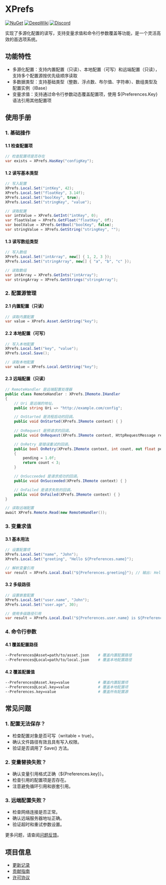 # XPrefs

[![NuGet](https://img.shields.io/nuget/v/EFramework.DotNet.Utility.svg?label=NuGet)](https://www.nuget.org/packages/EFramework.DotNet.Utility)
[![DeepWiki](https://img.shields.io/badge/DeepWiki-Explore-blue)](https://deepwiki.com/eframework-io/DotNet.Utility)
[![Discord](https://img.shields.io/discord/1422114598835851286?label=Discord&logo=discord)](https://discord.gg/XMPx2wXSz3)

实现了多源化配置的读写，支持变量求值和命令行参数覆盖等功能，是一个灵活高效的首选项系统。

## 功能特性

- 多源化配置：支持内置配置（只读）、本地配置（可写）和远端配置（只读），支持多个配置源按优先级顺序读取
- 多数据类型：支持基础类型（整数、浮点数、布尔值、字符串）、数组类型及配置实例（IBase）
- 变量求值：支持通过命令行参数动态覆盖配置项，使用 ${Preferences.Key} 语法引用其他配置项

## 使用手册

### 1. 基础操作

#### 1.1 检查配置项
```csharp
// 检查配置项是否存在
var exists = XPrefs.HasKey("configKey");
```

#### 1.2 读写基本类型
```csharp
// 写入配置
XPrefs.Local.Set("intKey", 42);
XPrefs.Local.Set("floatKey", 3.14f);
XPrefs.Local.Set("boolKey", true);
XPrefs.Local.Set("stringKey", "value");

// 读取配置
var intValue = XPrefs.GetInt("intKey", 0);
var floatValue = XPrefs.GetFloat("floatKey", 0f);
var boolValue = XPrefs.GetBool("boolKey", false);
var stringValue = XPrefs.GetString("stringKey", "");
```

#### 1.3 读写数组类型
```csharp
// 写入数组
XPrefs.Local.Set("intArray", new[] { 1, 2, 3 });
XPrefs.Local.Set("stringArray", new[] { "a", "b", "c" });

// 读取数组
var intArray = XPrefs.GetInts("intArray");
var stringArray = XPrefs.GetStrings("stringArray");
```

### 2. 配置源管理

#### 2.1 内置配置（只读）
```csharp
// 读取内置配置
var value = XPrefs.Asset.GetString("key");
```

#### 2.2 本地配置（可写）
```csharp
// 写入本地配置
XPrefs.Local.Set("key", "value");
XPrefs.Local.Save();

// 读取本地配置
var value = XPrefs.Local.GetString("key");
```

#### 2.3 远端配置（只读）
```csharp
// RemoteHandler 是远端配置处理器
public class RemoteHandler : XPrefs.IRemote.IHandler
{
    // Uri 是远端的地址。
    public string Uri => "http://example.com/config";

    // OnStarted 是流程启动的回调。
    public void OnStarted(XPrefs.IRemote context) { }
    
    // OnRequest 是预请求的回调。
    public void OnRequest(XPrefs.IRemote context, HttpRequestMessage request) { }

    // OnRetry 是错误重试的回调。
    public bool OnRetry(XPrefs.IRemote context, int count, out float pending)
    {
        pending = 1.0f;
        return count < 3;
    }

    // OnSucceeded 是请求成功的回调。
    public void OnSucceeded(XPrefs.IRemote context) { }

    // OnFailed 是请求失败的回调。
    public void OnFailed(XPrefs.IRemote context) { }
}

// 读取远端配置
await XPrefs.Remote.Read(new RemoteHandler());
```

### 3. 变量求值

#### 3.1 基本用法
```csharp
// 设置配置项
XPrefs.Local.Set("name", "John");
XPrefs.Local.Set("greeting", "Hello ${Preferences.name}");

// 解析变量引用
var result = XPrefs.Local.Eval("${Preferences.greeting}"); // 输出: Hello John
```

#### 3.2 多级路径
```csharp
// 设置嵌套配置
XPrefs.Local.Set("user.name", "John");
XPrefs.Local.Set("user.age", 30);

// 使用多级路径引用
var result = XPrefs.Local.Eval("${Preferences.user.name} is ${Preferences.user.age}");
```

### 4. 命令行参数

#### 4.1 覆盖配置路径
```bash
--Preferences@Asset=path/to/asset.json    # 覆盖内置配置路径
--Preferences@Local=path/to/local.json    # 覆盖本地配置路径
```

#### 4.2 覆盖配置值
```bash
--Preferences@Asset.key=value             # 覆盖内置配置项
--Preferences@Local.key=value             # 覆盖本地配置项
--Preferences.key=value                   # 覆盖所有配置源
```

## 常见问题

### 1. 配置无法保存？
- 检查配置对象是否可写（writable = true）。
- 确认文件路径有效且具有写入权限。
- 验证是否调用了 Save() 方法。

### 2. 变量替换失败？
- 确认变量引用格式正确（${Preferences.key}）。
- 检查引用的配置项是否存在。
- 注意避免循环引用和嵌套引用。

### 3. 远端配置失败？
- 检查网络连接是否正常。
- 确认远端服务器地址正确。
- 验证超时和重试参数设置。

更多问题，请查阅[问题反馈](../CONTRIBUTING.md#问题反馈)。

## 项目信息

- [更新记录](../CHANGELOG.md)
- [贡献指南](../CONTRIBUTING.md)
- [许可协议](../LICENSE)
